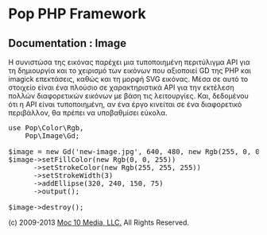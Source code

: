 Pop PHP Framework
=================

Documentation : Image
---------------------

Η συνιστώσα της εικόνας παρέχει μια τυποποιημένη περιτύλιγμα API για τη δημιουργία και το χειρισμό των εικόνων που αξιοποιεί GD της PHP και imagick επεκτάσεις, καθώς και τη μορφή SVG εικόνας. Μέσα σε αυτό το στοιχείο είναι ένα πλούσιο σε χαρακτηριστικά API για την εκτέλεση πολλών διαφορετικών εικόνων με βάση τις λειτουργίες. Και, δεδομένου ότι η API είναι τυποποιημένη, αν ένα έργο κινείται σε ένα διαφορετικό περιβάλλον, θα πρέπει να υποβαθμίσει εύκολα.

<pre>
use Pop\Color\Rgb,
    Pop\Image\Gd;

$image = new Gd('new-image.jpg', 640, 480, new Rgb(255, 0, 0));
$image->setFillColor(new Rgb(0, 0, 255))
      ->setStrokeColor(new Rgb(255, 255, 255))
      ->setStrokeWidth(3)
      ->addEllipse(320, 240, 150, 75)
      ->output();

$image->destroy();
</pre>

(c) 2009-2013 [Moc 10 Media, LLC.](http://www.moc10media.com) All Rights Reserved.
